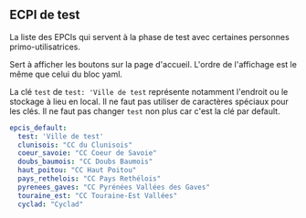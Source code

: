 ## ECPI de test

La liste des EPCIs qui servent à la phase de test avec certaines personnes primo-utilisatrices.

Sert à afficher les boutons sur la page d'accueil. L'ordre de l'affichage est le même que celui du bloc yaml.

La clé `test` de `test: 'Ville de test` représente notamment l'endroit ou le stockage à lieu en local. Il ne faut pas utiliser de caractères spéciaux pour les clés.
Il ne faut pas changer `test` non plus car c'est la clé par default.

```yaml
epcis_default:
  test: 'Ville de test'
  clunisois: "CC du Clunisois"
  coeur_savoie: "CC Coeur de Savoie"
  doubs_baumois: "CC Doubs Baumois"
  haut_poitou: "CC Haut Poitou"
  pays_rethelois: "CC Pays Rethélois"
  pyrenees_gaves: "CC Pyrénées Vallées des Gaves"
  touraine_est: "CC Touraine-Est Vallées"
  cyclad: "Cyclad"

```
